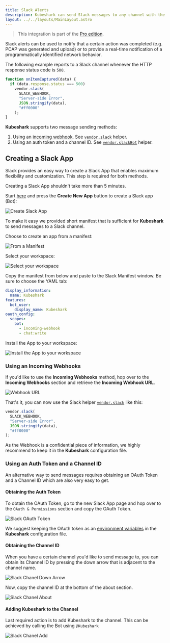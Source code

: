 ```yaml
---
title: Slack Alerts
description: Kubeshark can send Slack messages to any channel with the purpose of alerting against anomalies in the Kubernetes network traffic.
layout: ../../layouts/MainLayout.astro
---
```

> This integration is part of the [Pro edition](https://kubeshark.co/pricing).

Slack alerts can be used to notify that a certain action was completed (e.g. PCAP was generated and upload) or to provide a real-time notification of a programmatically identified network behavior.

The following example reports to a Slack channel whenever the HTTP response status code is `500`.

```js
function onItemCaptured(data) {
  if (data.response.status === 500)
    vendor.slack(
      SLACK_WEBHOOK,
      "Server-side Error",
      JSON.stringify(data),
      "#ff0000"
    );
}
```

**Kubeshark** supports two message sending methods:

1. Using an [incoming webhook](https://api.slack.com/messaging/webhooks). See [`vendor.slack`](/en/automation_helpers#vendorslackwebhookurl-string-pretext-string-text-string-color-string) helper.
2. Using an auth token and a channel ID. See [`vendor.slackBot`](/en/automation_helpers#vendorslackbottoken-string-channelid-string-pretext-string-text-string-color-string-fields-object-files-object) helper.

## Creating a Slack App

Slack provides an easy way to create a Slack App that enables maximum flexibility and customization. This step is required for both methods.

Creating a Slack App shouldn't take more than 5 minutes.

Start [here](https://api.slack.com/apps) and press the **Create New App** button to create a Slack app (Bot):

![Create Slack App](/slack-create-app.png)

To make it easy we provided short manifest that is sufficient for **Kubeshark** to send messages to a Slack channel.

Choose to create an app from a manifest:

![From a Manifest](/slack-manifest.png)

Select your workspace:

![Select your workspace](/slack-workspace.png)

Copy the manifest from below and paste to the Slack Manifest window. Be sure to choose the YAML tab:

```yaml
display_information:
  name: Kubeshark
features:
  bot_user:
    display_name: Kubeshark
oauth_config:
  scopes:
    bot:
      - incoming-webhook
      - chat:write
```

Install the App to your workspace:

![Install the App to your workspace](/slack-install-app.png)

### Using an Incoming Webhooks

If you'd like to use the **Incoming Webhooks** method, hop over to the **Incoming Webhooks** section and retrieve the **Incoming Webhook URL**.

![Webhook URL](/slack-webhook.png)

That's it, you can now use the Slack helper [`vendor.slack`](/en/automation_helpers#vendorslackwebhookurl-string-pretext-string-text-string-color-string) like this:

```js
vendor.slack(
  SLACK_WEBHOOK,
  "Server-side Error",
  JSON.stringify(data),
  "#ff0000"
);
```
As the Webhook is a confidential piece of information, we highly recommend to keep it in the **Kubeshark** configuration file.

### Using an Auth Token and a Channel ID

An alternative way to send messages requires obtaining an OAuth Token and a Channel ID which are also very easy to get.

#### Obtaining the Auth Token

To obtain the OAuth Token, go to the new Slack App page and hop over to the `OAuth & Permissions` section and copy the OAuth Token.

![Slack OAuth Token](/slack-oauth.png)

We suggest keeping the OAuth token as an [environment variables](/en/config#scripts) in the **Kubeshark** configuration file.

#### Obtaining the Channel ID 

When you have a certain channel you'd like to send message to, you can obtain its Channel ID by pressing the down arrow that is adjacent to the channel name.

![Slack Chanel Down Arrow](/slack-channel-down-arrow.png)

Now, copy the channel ID at the bottom of the about section.

![Slack Chanel About](/slack-channel-about.png)

#### Adding Kubeshark to the Channel

Last required action is to add Kubeshark to the channel. This can be achieved by calling the Bot using `@Kubeshark`

![Slack Chanel Add](/slack-adding-to-channel.png)
